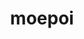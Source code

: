 ---
title: moepoi
github: https://github.com/moepoi
mode: light
transition: 1s
score: 87.9
archetype:
- Anime
- Github Actions
---